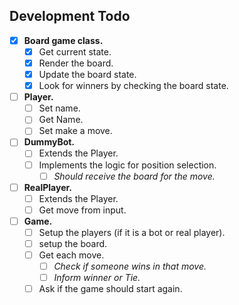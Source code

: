 ## Development Todo

- [X] **Board game class.**
  - [X] Get current state.
  - [X] Render the board.
  - [X] Update the board state.
  - [X] Look for winners by checking the board state.
- [ ] **Player.**
  - [ ] Set name.
  - [ ] Get Name.
  - [ ] Set make a move.
- [ ] **DummyBot.**
  - [ ] Extends the Player.
  - [ ] Implements the logic for position selection.
    - [ ] _Should receive the board for the move._

- [ ] **RealPlayer.**
  - [ ] Extends the Player.
  - [ ] Get move from input.
- [ ] **Game.**
  - [ ] Setup the players (if it is a bot or real player).
  - [ ] setup the board.
  - [ ] Get each move.
    - [ ] _Check if someone wins in that move._
    - [ ] _Inform winner or Tie._
  - [ ] Ask if the game should start again.
